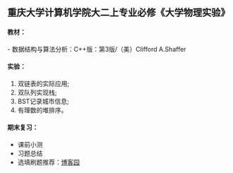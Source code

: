 ## 重庆大学计算机学院大二上专业必修《大学物理实验》

#### 教材：
 \- 数据结构与算法分析：C++版：第3版/（美）Clifford A.Shaffer

#### 实验：
 1. 双链表的实际应用;
 2. 双队列实现栈;
 3. BST记录城市信息;
 4. 有理数的堆排序。

#### 期末复习：
 - 课前小测
 - 习题总结
 - 选填刷题推荐：[博客园](https://www.cnblogs.com/nonlinearthink)